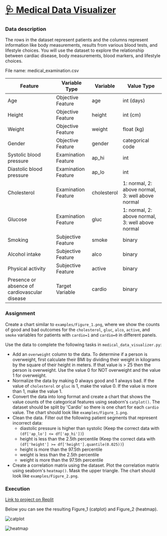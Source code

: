 # [🩺 Medical Data Visualizer](https://www.freecodecamp.org/learn/data-analysis-with-python/data-analysis-with-python-projects/medical-data-visualizer)

### Data description

The rows in the dataset represent patients and the columns represent information like body measurements, results from various blood tests, and lifestyle choices. You will use the dataset to explore the relationship between cardiac disease, body measurements, blood markers, and lifestyle choices.

File name: medical_examination.csv


| Feature                                       |	Variable Type       |	Variable    | Value Type                                       |
|-----------------------------------------------|---------------------|-------------|--------------------------------------------------|
| Age                                           |	Objective Feature   |	age         | int (days)                                       |
| Height                                        |	Objective Feature	  | height      | int (cm)                                         |
| Weight                                        | Objective Feature	  | weight      | float (kg)                                       |
| Gender                                        |	Objective Feature	  | gender      | categorical code                                 |
| Systolic blood pressure                       | Examination Feature | ap_hi       |	int                                              |
| Diastolic blood pressure                      |	Examination Feature |	ap_lo	      | int                                              |
| Cholesterol                                   |	Examination Feature |	cholesterol |	1: normal, 2: above normal, 3: well above normal |
| Glucose                                       |	Examination Feature |	gluc        |	1: normal, 2: above normal, 3: well above normal |
| Smoking                                       |	Subjective Feature  |	smoke       |	binary                                           |
| Alcohol intake                                |	Subjective Feature  |	alco        |	binary                                           |
| Physical activity                             |	Subjective Feature  |	active      |	binary                                           |
| Presence or absence of cardiovascular disease |	Target Variable     |	cardio      |	binary                                           |

### Assignment

Create a chart similar to ```examples/Figure_1.png```, where we show the counts of good and bad outcomes for the ```cholesterol```, ```gluc```, ```alco```, ```active```, and ```smoke``` variables for patients with ```cardio=1``` and ```cardio=0``` in different panels.

Use the data to complete the following tasks in ```medical_data_visualizer.py```:

* Add an ```overweight``` column to the data. To determine if a person is overweight, first calculate their BMI by dividing their weight in kilograms by the square of their height in meters. If that value is > 25 then the person is overweight. Use the value 0 for NOT overweight and the value 1 for overweight.
* Normalize the data by making 0 always good and 1 always bad. If the value of ```cholesterol``` or ```gluc``` is 1, make the value 0. If the value is more than 1, make the value 1.
* Convert the data into long format and create a chart that shows the value counts of the categorical features using seaborn's ```catplot()```. The dataset should be split by 'Cardio' so there is one chart for each ```cardio``` value. The chart should look like ```examples/Figure_1.png```.
* Clean the data. Filter out the following patient segments that represent incorrect data:
   - diastolic pressure is higher than systolic (Keep the correct data with ```(df['ap_lo'] <= df['ap_hi'])```)
   - height is less than the 2.5th percentile (Keep the correct data with ```(df['height'] >= df['height'].quantile(0.025))```)
   - height is more than the 97.5th percentile
   - weight is less than the 2.5th percentile
   - weight is more than the 97.5th percentile
* Create a correlation matrix using the dataset. Plot the correlation matrix using seaborn's ```heatmap()```. Mask the upper triangle. The chart should look like ```examples/Figure_2.png```.

### Execution

[Link to project on Replit](https://replit.com/@MariaSylwiaR/medical-data-visualizer)

Below you can see the resulting Figure_1 (catplot) and Figure_2 (heatmap).


![catplot](https://user-images.githubusercontent.com/128125991/234954358-9acc748c-e6c9-4578-982e-aa8ec7270e6e.png)

![heatmap](https://user-images.githubusercontent.com/128125991/234954377-6b61c5f1-8996-4982-a7fb-d5ee9143d639.png)
